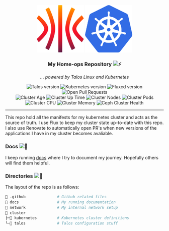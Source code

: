 <div align="center">
  <img src="./docs/assets/talos.svg" alt="Talos Linux logo" width="150" height="150">
  <img src="./docs/assets/k8s.png" alt="Kubernetes logo" width="150" height="150">
</div>

<div align=center>

### My Home-ops Repository <img src="https://fonts.gstatic.com/s/e/notoemoji/latest/26a1/512.gif" alt="⚡" width="16" height="16">

_... powered by Talos Linux and Kubernetes_

</div>

<div align="center">
  <img src="https://img.shields.io/endpoint?url=https%3A%2F%2Fkromgo.cjsolsen.com%2Ftalos_version&style=for-the-badge&logo=talos&logoColor=fff&label=Talos&labelColor=302d41&color=cba6f7" alt="Talos version">
  <img src="https://img.shields.io/endpoint?url=https%3A%2F%2Fkromgo.cjsolsen.com%2Fkubernetes_version&style=for-the-badge&logo=kubernetes&logoColor=fff&label=Kubernetes&labelColor=302d41&color=cba6f7" alt="Kubernetes version">
  <img src="https://img.shields.io/badge/Fluxcd-v2.4.0-cba6f7?logo=flux&logoColor=fff&style=for-the-badge&labelColor=302D41" alt="Fluxcd version">
  <img src="https://img.shields.io/github/issues-pr/chrede88/home-ops?logo=github&color=f2cdcd&logoColor=fff&style=for-the-badge&labelColor=302d41" alt="Open Pull Requests">
</div>

<div align="center">
  <img src="https://img.shields.io/endpoint?url=https%3A%2F%2Fkromgo.cjsolsen.com%2Fcluster_age_days&style=for-the-badge&label=Age&labelColor=302d41" alt="Cluster Age">
  <img src="https://img.shields.io/endpoint?url=https%3A%2F%2Fkromgo.cjsolsen.com%2Fcluster_uptime_days&style=for-the-badge&label=Up&labelColor=302d41" alt="Cluster Up Time">
  <img src="https://img.shields.io/endpoint?url=https%3A%2F%2Fkromgo.cjsolsen.com%2Fcluster_node_count&style=for-the-badge&label=Nodes&labelColor=302d41" alt="Cluster Nodes">
  <img src="https://img.shields.io/endpoint?url=https%3A%2F%2Fkromgo.cjsolsen.com%2Fcluster_pod_count&style=for-the-badge&label=Pods&labelColor=302d41" alt="Cluster Pods">
  <img src="https://img.shields.io/endpoint?url=https%3A%2F%2Fkromgo.cjsolsen.com%2Fcluster_cpu_usage&style=for-the-badge&label=Cpu&labelColor=302d41" alt="Cluster CPU">
  <img src="https://img.shields.io/endpoint?url=https%3A%2F%2Fkromgo.cjsolsen.com%2Fcluster_memory_usage&style=for-the-badge&label=Memory&labelColor=302d41" alt="Cluster Memory">
  <img src="https://img.shields.io/endpoint?url=https%3A%2F%2Fkromgo.cjsolsen.com%2Fceph_health_status&style=for-the-badge&logo=ceph&label=Ceph&labelColor=302d41" alt="Ceph Cluster Health">
</div>

---

This repo hold all the manifests for my kubernetes cluster and acts as the source of truth. I use Flux to keep my cluster state up-to-date with this repo. I also use Renovate to automatically open PR's when new versions of the applications I have in my cluster becomes avaliable.

### Docs <img src="https://fonts.gstatic.com/s/e/notoemoji/latest/1f440/512.gif" alt="👀" width="16" height="16">

I keep running [docs](./docs/README.md) where I try to document my journey. Hopefully others will find them helpful.

### Directories <img src="https://fonts.gstatic.com/s/e/notoemoji/latest/1f6a7/512.gif" alt="🚧" width="16" height="16">

The layout of the repo is as follows:

```sh
📁 .github              # Github related files
📁 docs                 # My running documentation
📁 network              # My internal network setup
📁 cluster
├─📁 kubernetes         # Kubernetes cluster definitions
└─📁 talos              # Talos configuration stuff
```

